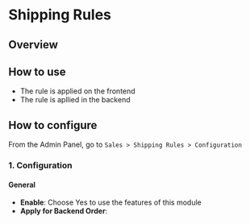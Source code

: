 # Shipping Rules
## Overview

## How to use
- The rule is applied on the frontend
- The rule is apllied in the backend

## How to configure

From the Admin Panel, go to `Sales > Shipping Rules > Configuration`

### 1. Configuration

#### General

- **Enable**: Choose Yes to use the features of this module
- **Apply for Backend Order**: 
